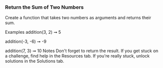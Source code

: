 ### Return the Sum of Two Numbers

Create a function that takes two numbers as arguments and returns their sum.

Examples
addition(3, 2) ➞ 5

addition(-3, -6) ➞ -9

addition(7, 3) ➞ 10
Notes
Don't forget to return the result.
If you get stuck on a challenge, find help in the Resources tab.
If you're really stuck, unlock solutions in the Solutions tab.
